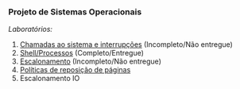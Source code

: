 ### Projeto de Sistemas Operacionais

_Laboratórios:_

1. [Chamadas ao sistema e interrupções](https://github.com/Matheusrsm/ProjSO/tree/master/Laboratórios/lab-syscalls) (Incompleto/Não entregue)
2. [Shell/Processos](https://github.com/Matheusrsm/ProjSO/tree/master/Laboratórios/lab-shell) (Completo/Entregue)
3. [Escalonamento](https://github.com/Matheusrsm/ProjSO/tree/master/Laboratórios/lab-escalonamento) (Incompleto/Não entregue)
4. [Políticas de reposição de páginas](https://github.com/Matheusrsm/ProjSO/tree/master/Laboratórios/lab-reposicaopaginas)
5. Escalonamento IO
